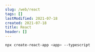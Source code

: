 ```yaml
---
slug: /web/react
tags: []
lastModified: 2021-07-18
created: 2021-07-18
title: React
header: []
---
```


```bash
npx create-react-app <app> --typescript
```
